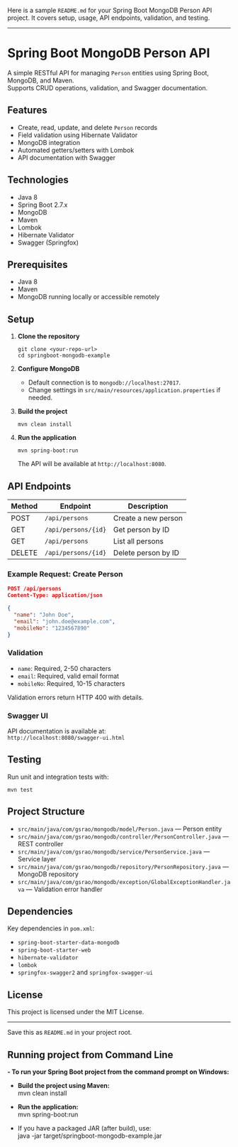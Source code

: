 Here is a sample `README.md` for your Spring Boot MongoDB Person API project. It covers setup, usage, API endpoints, validation, and testing.

---

# Spring Boot MongoDB Person API

A simple RESTful API for managing `Person` entities using Spring Boot, MongoDB, and Maven.  
Supports CRUD operations, validation, and Swagger documentation.

## Features

- Create, read, update, and delete `Person` records
- Field validation using Hibernate Validator
- MongoDB integration
- Automated getters/setters with Lombok
- API documentation with Swagger

## Technologies

- Java 8
- Spring Boot 2.7.x
- MongoDB
- Maven
- Lombok
- Hibernate Validator
- Swagger (Springfox)

## Prerequisites

- Java 8
- Maven
- MongoDB running locally or accessible remotely

## Setup

1. **Clone the repository**
   ```
   git clone <your-repo-url>
   cd springboot-mongodb-example
   ```

2. **Configure MongoDB**
    - Default connection is to `mongodb://localhost:27017`.
    - Change settings in `src/main/resources/application.properties` if needed.

3. **Build the project**
   ```
   mvn clean install
   ```

4. **Run the application**
   ```
   mvn spring-boot:run
   ```
   The API will be available at `http://localhost:8080`.

## API Endpoints

| Method | Endpoint              | Description                |
|--------|----------------------|----------------------------|
| POST   | `/api/persons`       | Create a new person        |
| GET    | `/api/persons/{id}`  | Get person by ID           |
| GET    | `/api/persons`       | List all persons           |
| DELETE | `/api/persons/{id}`  | Delete person by ID        |

### Example Request: Create Person

```json
POST /api/persons
Content-Type: application/json

{
  "name": "John Doe",
  "email": "john.doe@example.com",
  "mobileNo": "1234567890"
}
```

### Validation

- `name`: Required, 2-50 characters
- `email`: Required, valid email format
- `mobileNo`: Required, 10-15 characters

Validation errors return HTTP 400 with details.

### Swagger UI

API documentation is available at:  
`http://localhost:8080/swagger-ui.html`

## Testing

Run unit and integration tests with:
```
mvn test
```

## Project Structure

- `src/main/java/com/gsrao/mongodb/model/Person.java` — Person entity
- `src/main/java/com/gsrao/mongodb/controller/PersonController.java` — REST controller
- `src/main/java/com/gsrao/mongodb/service/PersonService.java` — Service layer
- `src/main/java/com/gsrao/mongodb/repository/PersonRepository.java` — MongoDB repository
- `src/main/java/com/gsrao/mongodb/exception/GlobalExceptionHandler.java` — Validation error handler

## Dependencies

Key dependencies in `pom.xml`:
- `spring-boot-starter-data-mongodb`
- `spring-boot-starter-web`
- `hibernate-validator`
- `lombok`
- `springfox-swagger2` and `springfox-swagger-ui`

## License

This project is licensed under the MIT License.

---

Save this as `README.md` in your project root.

## Running project from Command Line
**-  To run your Spring Boot project from the command prompt on Windows:**  
  - **Build the project using Maven:**  
        mvn clean install

  - **Run the application:**  
      mvn spring-boot:run

  - If you have a packaged JAR (after build), use:  
      java -jar target/springboot-mongodb-example.jar

